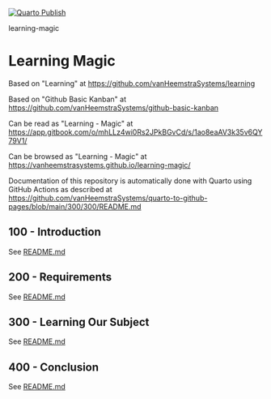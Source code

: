 [![Quarto Publish](https://github.com/vanHeemstraSystems/learning-magic/actions/workflows/publish.yml/badge.svg)](https://github.com/vanHeemstraSystems/learning-magic/actions/workflows/publish.yml)

learning-magic
# Learning Magic

Based on "Learning" at https://github.com/vanHeemstraSystems/learning

Based on "Github Basic Kanban" at https://github.com/vanHeemstraSystems/github-basic-kanban

Can be read as "Learning - Magic" at https://app.gitbook.com/o/mhLLz4wi0Rs2JPkBGvCd/s/1ao8eaAV3k35v6QY79V1/

Can be browsed as "Learning - Magic" at https://vanheemstrasystems.github.io/learning-magic/

Documentation of this repository is automatically done with Quarto using GitHub Actions as described at https://github.com/vanHeemstraSystems/quarto-to-github-pages/blob/main/300/300/README.md

## 100 - Introduction

See [README.md](./100/README.md)

## 200 - Requirements

See [README.md](./200/README.md)

## 300 - Learning Our Subject

See [README.md](./300/README.md)

## 400 - Conclusion

See [README.md](./400/README.md)
